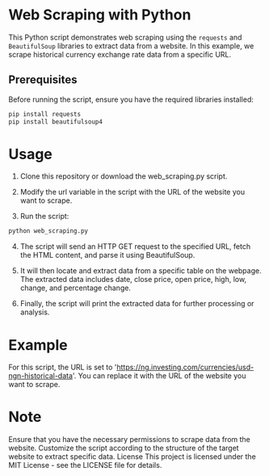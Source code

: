 # Web Scraping with Python

This Python script demonstrates web scraping using the `requests` and `BeautifulSoup` libraries to extract data from a website. In this example, we scrape historical currency exchange rate data from a specific URL.

## Prerequisites

Before running the script, ensure you have the required libraries installed:

```bash
pip install requests
pip install beautifulsoup4
```
# Usage
1. Clone this repository or download the web_scraping.py script.

2. Modify the url variable in the script with the URL of the website you want to scrape.

3. Run the script:
```bash
python web_scraping.py
```
4. The script will send an HTTP GET request to the specified URL, fetch the HTML content, and parse it using BeautifulSoup.

5. It will then locate and extract data from a specific table on the webpage. The extracted data includes date, close price, open price, high, low, change, and percentage change.

6. Finally, the script will print the extracted data for further processing or analysis.

# Example
For this script, the URL is set to 'https://ng.investing.com/currencies/usd-ngn-historical-data'. You can replace it with the URL of the website you want to scrape.

# Note
Ensure that you have the necessary permissions to scrape data from the website.
Customize the script according to the structure of the target website to extract specific data.
License
This project is licensed under the MIT License - see the LICENSE file for details.
